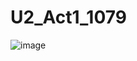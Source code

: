 # U2_Act1_1079

![image](https://github.com/HiramJJG/U2_Act_1079/assets/144726165/c8fc2390-c68d-4653-9b42-9a9a60a87561)


